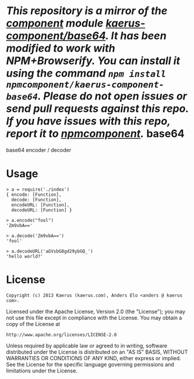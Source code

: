 *This repository is a mirror of the [component](http://component.io) module [kaerus-component/base64](http://github.com/kaerus-component/base64). It has been modified to work with NPM+Browserify. You can install it using the command `npm install npmcomponent/kaerus-component-base64`. Please do not open issues or send pull requests against this repo. If you have issues with this repo, report it to [npmcomponent](https://github.com/airportyh/npmcomponent).*
base64
======

base64 encoder / decoder 

Usage
=====

```
> a = require('./index')
{ encode: [Function],
  decode: [Function],
  encodeURL: [Function],
  decodeURL: [Function] }

> a.encode("fool")
'Zm9vbA=='

> a.decode('Zm9vbA==')
'fool'

> a.decodeURL('aGVsbG8gd29ybGQ_')
'hello world?'
```

License
=======
```
Copyright (c) 2013 Kaerus (kaerus.com), Anders Elo <anders @ kaerus com>.
```
Licensed under the Apache License, Version 2.0 (the "License");
you may not use this file except in compliance with the License.
You may obtain a copy of the License at
 
    http://www.apache.org/licenses/LICENSE-2.0
 
Unless required by applicable law or agreed to in writing, software
distributed under the License is distributed on an "AS IS" BASIS,
WITHOUT WARRANTIES OR CONDITIONS OF ANY KIND, either express or implied.
See the License for the specific language governing permissions and
limitations under the License.